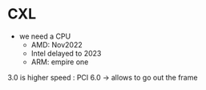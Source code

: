 # CXL

- we need a CPU
  - AMD: Nov2022
  - Intel delayed to 2023
  - ARM: empire one

3.0 is higher speed : PCI 6.0
-> allows to go out the frame